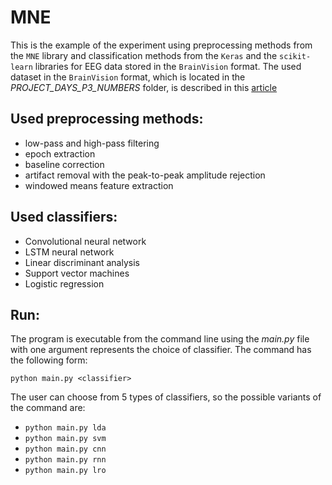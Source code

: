 # MNE

This is the example of the experiment using preprocessing methods from the `MNE` library and classification methods from the `Keras` and the `scikit-learn` libraries for EEG data stored in the `BrainVision` format. The used dataset in the `BrainVision` format, which is located in the _PROJECT_DAYS_P3_NUMBERS_ folder, is described in this [article](https://www.nature.com/articles/sdata2016121)

## Used preprocessing methods:
- low-pass and high-pass filtering
- epoch extraction
- baseline correction
- artifact removal with the peak-to-peak amplitude rejection
- windowed means feature extraction

## Used classifiers:
- Convolutional neural network
- LSTM neural network
- Linear discriminant analysis
- Support vector machines
- Logistic regression

## Run:
The program is executable from the command line using the _main.py_ file with one argument represents the choice of classifier. The command has the following form:

`python main.py <classifier>`

The user can choose from 5 types of classifiers, so the possible variants of the command are:
- `python main.py lda`
- `python main.py svm`
- `python main.py cnn`
- `python main.py rnn`
- `python main.py lro`

